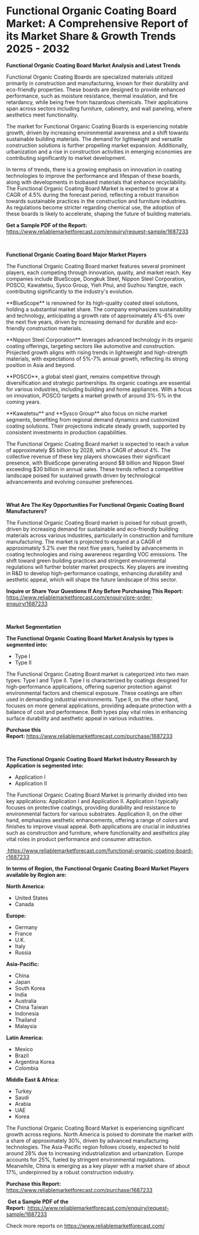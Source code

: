 <p><h1>Functional Organic Coating Board Market: A Comprehensive Report of its Market Share & Growth Trends 2025 - 2032</h1></p><p><strong>Functional Organic Coating Board Market Analysis and Latest Trends</strong></p>
<p><p>Functional Organic Coating Boards are specialized materials utilized primarily in construction and manufacturing, known for their durability and eco-friendly properties. These boards are designed to provide enhanced performance, such as moisture resistance, thermal insulation, and fire retardancy, while being free from hazardous chemicals. Their applications span across sectors including furniture, cabinetry, and wall paneling, where aesthetics meet functionality.</p><p>The market for Functional Organic Coating Boards is experiencing notable growth, driven by increasing environmental awareness and a shift towards sustainable building materials. The demand for lightweight and versatile construction solutions is further propelling market expansion. Additionally, urbanization and a rise in construction activities in emerging economies are contributing significantly to market development.</p><p>In terms of trends, there is a growing emphasis on innovation in coating technologies to improve the performance and lifespan of these boards, along with developments in biobased materials that enhance recyclability. The Functional Organic Coating Board Market is expected to grow at a CAGR of 4.5% during the forecast period, reflecting a robust transition towards sustainable practices in the construction and furniture industries. As regulations become stricter regarding chemical use, the adoption of these boards is likely to accelerate, shaping the future of building materials.</p></p>
<p><strong>Get a Sample PDF of the Report:&nbsp;</strong> <a href="https://www.reliablemarketforecast.com/enquiry/request-sample/1687233?utm_campaign=3307&utm_medium=2&utm_source=Github&utm_content=ia&utm_term=26032025&utm_id=functional-organic-coating-board">https://www.reliablemarketforecast.com/enquiry/request-sample/1687233</a></p>
<p>&nbsp;</p>
<p><strong>Functional Organic Coating Board Major Market Players</strong></p>
<p><p>The Functional Organic Coating Board market features several prominent players, each competing through innovation, quality, and market reach. Key companies include BlueScope, Dongkuk Steel, Nippon Steel Corporation, POSCO, Kawatetsu, Sysco Group, Yieh Phui, and Suzhou Yangtze, each contributing significantly to the industry's evolution.</p><p>**BlueScope** is renowned for its high-quality coated steel solutions, holding a substantial market share. The company emphasizes sustainability and technology, anticipating a growth rate of approximately 4%-6% over the next five years, driven by increasing demand for durable and eco-friendly construction materials. </p><p>**Nippon Steel Corporation** leverages advanced technology in its organic coating offerings, targeting sectors like automotive and construction. Projected growth aligns with rising trends in lightweight and high-strength materials, with expectations of 5%-7% annual growth, reflecting its strong position in Asia and beyond.</p><p>**POSCO**, a global steel giant, remains competitive through diversification and strategic partnerships. Its organic coatings are essential for various industries, including building and home appliances. With a focus on innovation, POSCO targets a market growth of around 3%-5% in the coming years.</p><p>**Kawatetsu** and **Sysco Group** also focus on niche market segments, benefiting from regional demand dynamics and customized coating solutions. Their projections indicate steady growth, supported by consistent investments in production capabilities.</p><p>The Functional Organic Coating Board market is expected to reach a value of approximately $5 billion by 2028, with a CAGR of about 4%. The collective revenue of these key players showcases their significant presence, with BlueScope generating around $8 billion and Nippon Steel exceeding $30 billion in annual sales. These trends reflect a competitive landscape poised for sustained growth driven by technological advancements and evolving consumer preferences.</p></p>
<p>&nbsp;</p>
<p><strong>What Are The Key Opportunities For Functional Organic Coating Board Manufacturers?</strong></p>
<p><p>The Functional Organic Coating Board market is poised for robust growth, driven by increasing demand for sustainable and eco-friendly building materials across various industries, particularly in construction and furniture manufacturing. The market is projected to expand at a CAGR of approximately 5.2% over the next five years, fueled by advancements in coating technologies and rising awareness regarding VOC emissions. The shift toward green building practices and stringent environmental regulations will further bolster market prospects. Key players are investing in R&D to develop high-performance coatings, enhancing durability and aesthetic appeal, which will shape the future landscape of this sector.</p></p>
<p><strong>Inquire or Share Your Questions If Any Before Purchasing This Report:</strong> <a href="https://www.reliablemarketforecast.com/enquiry/pre-order-enquiry/1687233?utm_campaign=3307&utm_medium=2&utm_source=Github&utm_content=ia&utm_term=26032025&utm_id=functional-organic-coating-board">https://www.reliablemarketforecast.com/enquiry/pre-order-enquiry/1687233</a></p>
<p>&nbsp;</p>
<p><strong>Market Segmentation</strong></p>
<p><strong>The Functional Organic Coating Board Market Analysis by types is segmented into:</strong></p>
<p><ul><li>Type I</li><li>Type II</li></ul></p>
<p><p>The Functional Organic Coating Board market is categorized into two main types: Type I and Type II. Type I is characterized by coatings designed for high-performance applications, offering superior protection against environmental factors and chemical exposure. These coatings are often used in demanding industrial environments. Type II, on the other hand, focuses on more general applications, providing adequate protection with a balance of cost and performance. Both types play vital roles in enhancing surface durability and aesthetic appeal in various industries.</p></p>
<p><strong>Purchase this Report:&nbsp;</strong><a href="https://www.reliablemarketforecast.com/purchase/1687233?utm_campaign=3307&utm_medium=2&utm_source=Github&utm_content=ia&utm_term=26032025&utm_id=functional-organic-coating-board">https://www.reliablemarketforecast.com/purchase/1687233</a></p>
<p>&nbsp;</p>
<p><strong>The Functional Organic Coating Board Market Industry Research by Application is segmented into:</strong></p>
<p><ul><li>Application I</li><li>Application II</li></ul></p>
<p><p>The Functional Organic Coating Board Market is primarily divided into two key applications: Application I and Application II. Application I typically focuses on protective coatings, providing durability and resistance to environmental factors for various substrates. Application II, on the other hand, emphasizes aesthetic enhancements, offering a range of colors and finishes to improve visual appeal. Both applications are crucial in industries such as construction and furniture, where functionality and aesthetics play vital roles in product performance and consumer attraction.</p></p>
<p><a href="https://www.reliablemarketforecast.com/functional-organic-coating-board-r1687233?utm_campaign=3307&utm_medium=2&utm_source=Github&utm_content=ia&utm_term=26032025&utm_id=functional-organic-coating-board">&nbsp;https://www.reliablemarketforecast.com/functional-organic-coating-board-r1687233</a></p>
<p><strong>In terms of Region, the Functional Organic Coating Board Market Players available by Region are:</strong></p>
<p>
    <p> <strong> North America: </strong>
        <ul>
            <li>United States</li>
            <li>Canada</li>
        </ul>
        </p> 
    <p> <strong> Europe: </strong>
        <ul>
            <li>Germany</li>
            <li>France</li>
            <li>U.K.</li>
            <li>Italy</li>
            <li>Russia</li>
        </ul>
        </p> 
    <p> <strong> Asia-Pacific: </strong>
        <ul>
            <li>China</li>
            <li>Japan</li>
            <li>South Korea</li>
            <li>India</li>
            <li>Australia</li>
            <li>China Taiwan</li>
            <li>Indonesia</li>
            <li>Thailand</li>
            <li>Malaysia</li>
        </ul>
        </p> 
    <p> <strong> Latin America: </strong>
        <ul>
            <li>Mexico</li>
            <li>Brazil</li>
            <li>Argentina Korea</li>
            <li>Colombia</li>
        </ul>
        </p> 
    <p> <strong> Middle East & Africa: </strong>
        <ul>
            <li>Turkey</li>
            <li>Saudi</li>
            <li>Arabia</li>
            <li>UAE</li>
            <li>Korea</li>
        </ul>
    </p>
    </p>
<p><p>The Functional Organic Coating Board Market is experiencing significant growth across regions. North America is poised to dominate the market with a share of approximately 30%, driven by advanced manufacturing technologies. The Asia-Pacific region follows closely, expected to hold around 28% due to increasing industrialization and urbanization. Europe accounts for 25%, fueled by stringent environmental regulations. Meanwhile, China is emerging as a key player with a market share of about 17%, underpinned by a robust construction industry.</p></p>
<p><strong>Purchase this Report: </strong><a href="https://www.reliablemarketforecast.com/purchase/1687233?utm_campaign=3307&utm_medium=2&utm_source=Github&utm_content=ia&utm_term=26032025&utm_id=functional-organic-coating-board">https://www.reliablemarketforecast.com/purchase/1687233</a></p>
<p>&nbsp;<strong>Get a Sample PDF of the Report:&nbsp;&nbsp;</strong><a href="https://www.reliablemarketforecast.com/enquiry/request-sample/1687233?utm_campaign=3307&utm_medium=2&utm_source=Github&utm_content=ia&utm_term=26032025&utm_id=functional-organic-coating-board">https://www.reliablemarketforecast.com/enquiry/request-sample/1687233</a></p>
<p><strong></strong></p>
<p>Check more reports on <a href="https://www.reliablemarketforecast.com/?utm_campaign=3307&utm_medium=2&utm_source=Github&utm_content=ia&utm_term=26032025&utm_id=functional-organic-coating-board">https://www.reliablemarketforecast.com/</a></p>